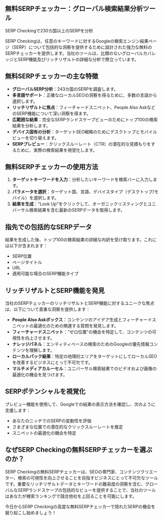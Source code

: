 ## 無料SERPチェッカー：グローバル検索結果分析ツール

SERP Checkingで230カ国以上のSERPを分析

SERP Checkingは、任意のキーワードに対するGoogleの検索エンジン結果ページ（SERP）について包括的な洞察を提供するために設計された強力な無料のSERPチェッカーを提供します。当社のツールは、比類のないグローバルカバレッジとSERP機能及びリッチリザルトの詳細な分析で際立っています。

## 無料SERPチェッカーの主な特徴

- **グローバルSERP分析**：243カ国のSERPを調査します。
- **多言語サポート**：正確なローカルSEOの洞察を得るために、多数の言語から選択します。
- **リッチリザルトに焦点**：フィーチャードスニペット、People Also AskなどのSERP機能について深い洞察を得ます。
- **広範囲な結果**：完全なSERPランドスケープビューのためにトップ100の検索結果を分析します。
- **デバイス固有の分析**：ターゲットSEO戦略のためにデスクトップとモバイルビューを切り替えます。
- **SERPプレビュー**：クリックスルーレート（CTR）の潜在的な見積もりをするために、実際の検索結果を視覚化します。

## 無料SERPチェッカーの使用方法

1. **ターゲットキーワードを入力**：分析したいキーワードを検索バーに入力します。
2. **パラメータを選択**：ターゲット国、言語、デバイスタイプ（デスクトップ/モバイル）を選択します。
3. **結果を生成**："Look Up"をクリックして、オーガニックリスティングとユニバーサル検索結果を含む最新のSERPデータを取得します。

## 指先での包括的なSERPデータ

結果を生成した後、トップ100の検索結果の詳細な内訳を受け取ります。これには以下が含まれます：

- SERP位置
- ページタイトル
- URL
- 適用可能な場合のSERP機能タイプ

## リッチリザルトとSERP機能を発見

当社のSERPチェッカーのリッチリザルトとSERP機能に対するユニークな焦点は、以下について貴重な洞察を提供します：

- **People Also Askボックス**：コンテンツのアイデア生成とフィーチャードスニペットの最適化のための関連する質問を発見します。
- **フィーチャードスニペット**："ゼロ位置"の機会を特定して、コンテンツの可視性を向上させます。
- **ナレッジパネル**：エンティティベースの検索のためのGoogleの優先情報コンテンツを理解します。
- **ローカルパック結果**：特定の地理的エリアをターゲットにしてローカルSEOを改善するビジネスにとって不可欠です。
- **マルチメディアカルーセル**：ユニバーサル検索結果でのビデオおよび画像の最適化の機会を見つけます。

## SERPポテンシャルを視覚化

プレビュー機能を使用して、Googleでの結果の表示方法を確認し、次のように支援します：

- あなたのニッチでのSERPの変動性を評価
- さまざまな位置での潜在的なクリックスルーレートを推定
- スニペットの最適化の機会を特定

## なぜSERP Checkingの無料SERPチェッカーを選ぶのか？

SERP Checkingの無料SERPチェッカーは、SEOの専門家、コンテンツクリエーター、検索の可視性を向上させることを目指すビジネスにとって不可欠なツールです。重要なリッチリザルトデータとキーワードの難易度の洞察を含む、グローバルなSERPランドスケープの包括的なビューを提供することで、当社のツールはあなたが検索ランキングで競合他社を上回ることを可能にします。

今日からSERP Checkingの高度な無料SERPチェッカーで隠れたSERPの機会を掘り起こし始めましょう！
